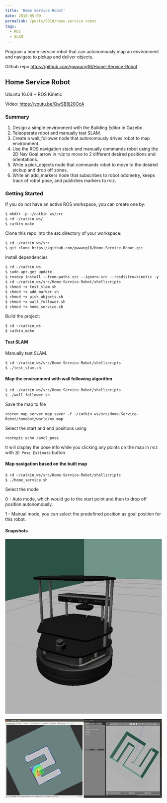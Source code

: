 ```yaml
---
title: 'Home Service Robot'
date: 2018-05-09
permalink: /posts/2018/home-service-robot
tags:
  - ROS
  - SLAM
---
```




Program a home service robot that can autonomously map an environment and navigate to pickup and deliver objects.

Github repo https://github.com/gwwang16/Home-Service-Robot



##  Home Service Robot

Ubuntu 16.04 + ROS Kinetic

Video: https://youtu.be/QwSB8j20OcA

[//]: # "Image References"

[robot]:/images/portfolio/home-service-robot/robot.jpg
[results]:/images/portfolio/home-service-robot/results.jpg

### Summary

1. Design a simple environment with the Building Editor in Gazebo.
2. Teleoperate  robot and manually test SLAM.
3. Create a wall_follower node that autonomously drives robot to map environment.
4. Use the ROS navigation stack and manually commands robot using the 2D Nav Goal arrow in rviz to move to 2 different desired positions and orientations.
5. Write a pick_objects node that commands robot to move to the desired pickup and drop off zones.
6. Write an add_markers node that subscribes to  robot odometry, keeps track of  robot pose, and publishes markers to rviz.



### Getting Started

If you do not have an active ROS workspace, you can create one by:

```
$ mkdir -p ~/catkin_ws/src
$ cd ~/catkin_ws/
$ catkin_make
```

Clone this repo into the **src** directory of your workspace:

```
$ cd ~/catkin_ws/src
$ git clone https://github.com/gwwang16/Home-Service-Robot.git
```

Install dependencies

```
$ cd ~/catkin_ws
$ sudo apt-get update
$ rosdep install --from-paths src --ignore-src --rosdistro=kinetic -y
$ cd ~/catkin_ws/src/Home-Service-Robot/shellscripts
$ chmod +x test_slam.sh
$ chmod +x add_marker.sh
$ chmod +x pick_objects.sh
$ chmod +x wall_follower.sh
$ chmod +x home_service.sh
```

Build the project:

```
$ cd ~/catkin_ws
$ catkin_make
```

#### Test SLAM
Manually test SLAM.
```
$ cd ~/catkin_ws/src/Home-Service-Robot/shellscripts
$ ./test_slam.sh
```

#### Map the environment with wall following algorithm

```
$ cd ~/catkin_ws/src/Home-Service-Robot/shellscripts
$ ./wall_follower.sh
```

Save the map to file 

```
rosrun map_server map_saver -f ~/catkin_ws/src/Home-Service-Robot/homebot/world/my_map
```

Select the start and end positions using

```
rostopic echo /amcl_pose
```

It will display the pose info while you clicking any points on the map in rviz with `2D Pose Estimate` button.

#### Map navigation based on the built map

```
$ cd ~/catkin_ws/src/Home-Service-Robot/shellscripts
$ ./home_service.sh
```

Select the mode

0 - Auto mode, which would go to the start point and then to drop off position autonomously.

1 - Manual mode, you can select the predefined position as goal position for this robot.

#### Snapshots

![alt text][robot]

![alt text][results]

